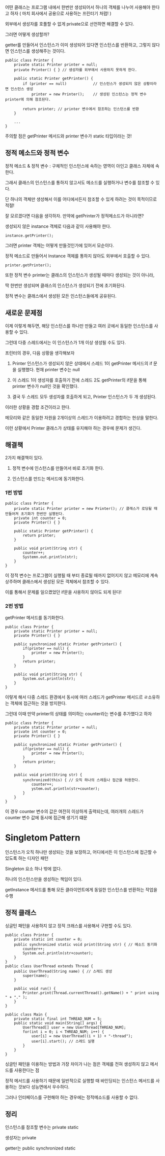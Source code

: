 어떤 클래스는 프로그램 내에서 한번만 생성되어서 하나의 객체를 나누어 사용해야 한다고 하자 ( 마치 회사에서 공용으로 사용하는 프린터기 처럼! )

외부에서 생성자를 호풀할 수 없게 private으로 선언하면 해결할 수 있다. 

그러면 어떻게 생성할까? 

getter를 만들어서 인스턴스가 이미 생성되어 있다면 인스턴스를 반환하고, 그렇지 않다면 인스턴스를 생성해주는 것이다.

~~~
public class Printer {
    private static Printer printer = null;
    private Printer() { } // 생성자를 외부에서 사용하지 못하게 한다.

    public static Printer getPrinter() {
        if (printer == null)            // 인스턴스가 생성되지 않은 상황이라면 인스턴스 생성
            printer = new Printer();    // 생성된 인스턴스는 정적 변수 printer에 의해 참조된다.
        
        return printer; // printer 변수에서 참조하는 인스턴스를 반환
    }

    ...
}
~~~

주의할 점은 getPrinter 메서드와 printer 변수가 static 타입이라는 것!

## 정적 메소드와 정적 변수

정적 메소드 & 정적 변수 : 구체적인 인스턴스에 속하는 영역이 아인고 클래스 자체에 속한다. 

그래서 클래스의 인스턴스를 통하지 않고서도 메소드를 실행하거나 변수를 참조할 수 있다.

단 하나의 객체만 생성해서 이를 어디에서든지 참조할 수 있게 하려는 것이 목적이므로 적절!

잘 모르겠다면 다음을 생각하자. 만약에 getPrinter가 정적메소드가 아니라면?

생성되지 않은 instance 객체로 다음과 같이 사용해야 한다.

~~~
instance.getPrinter();
~~~

그러면 printer 객체는 어떻게 만들것인가에 있어서 모순이다. 

정적 메소드로 만들어서 Instance 객체를 통하지 않아도 외부에서 호출할 수 있다.

~~~
printer.getPrinter();
~~~

또한 정적 변수 printer는 클래스의 인스턴스가 생성될 때마다 생성되는 것이 아니라,

딱 한번만 생성되며 클래스의 인스턴스가 생성되기 전에 초기화된다.

정적 변수는 클래스에서 생성된 모든 인스턴스들에게 공유된다.

## 새로운 문제점

이제 이렇게 해두면, 해당 인스턴스를 하나만 만들고 여러 곳에서 동일한 인스턴스를 사용할 수 있다.

그런데 다중 스레드에서는 이 인스턴스가 1개 이상 생성될 수도 있다.

프린터의 경우, 다음 상황을 생각해보자

1. Printer 인스턴스가 생성되지 않은 상태에서 스레드 1이 getPrinter 메서드의 if 문을 실행했다. 현재 printer 변수는 null

2. 이 스레드 1이 생성자를 호출하기 전에 스레드 2도 getPrinter의 if문을 통해 printer 변수가 null인 것을 확인했다.

3. 결국 두 스레드 모두 생성자를 호출하게 되고, Printer 인스턴스가 두 개 생성된다.

이러한 상황을 경합 조건이라고 한다.

메모리와 같은 동일한 자원을 2개이상의 스레드가 이용하려고 경합하는 현상을 말한다.

이런 상황에서 Printer 클래스가 상태를 유지해야 하는 경우에 문제가 생긴다.

## 해결책

2가지 해결책이 있다.

1. 정적 변수에 인스턴스를 만들어서 바로 초기화 한다.

2. 인스턴스를 만드는 메서드에 동기화한다.

### 1번 방법

~~~
public class Printer {
    private static Printer printer = new Printer(); // 클래스가 로딩될 때 만들어져 초기화가 한번만 실행된다. 
    private int counter = 0;
    private Printer() { }

    public static Printer getPrinter() {
        return printer;
    }

    public void print(String str) {
        counter++;
        Systemn.out.println(str);
    }
}
~~~

이 정적 변수는 프로그램이 실행될 때 부터 종료될 때까지 없어지지 않고 메모리에 계속 상주하며 클래스에서 생성된 모든 객체에서 참조할 수 있다. 

이를 통해서 문제를 일으켰었던 if문을 사용하지 않아도 되게 된다!

### 2번 방법

getPrinter 메서드를 동기화한다.

~~~
public class Printer {
    private static Printer printer = null;
    private Printer() { }

    public synchronized static Printer getPrinter() {
        if(printer == null) {
            printer = new Printer();
        }
        return printer;
    }

    public void print(String str) {
        System.out.println(str);
    }
}
~~~

이렇게 해서 다중 스레드 환경에서 동시에 여러 스레드가 getPrinter 메서드르 ㄹ소유하는 객체에 접근하는 것을 방지한다. 

그런데 이때 만약 printer의 상태를 의미하는 counter라는 변수를 추가했다고 하자

~~~
public class Printer {
    private static Printer printer = null;
    private int counter = 0;
    private Printer() { }

    public synchronized static Printer getPrinter() {
        if(printer == null) {
            printer = new Printer();
        }
        return printer;
    }

    public void print(String str) {
        synchronized(this) { // 오직 하나의 스레듬나 접근을 허용한다.
            counter++;
            ystem.out.println(str+counter);
        }
    }
}
~~~

이 경우  counter 변수의 값은 여전히 이상하게 출력되는데, 여러개의 스레드가 counter 변수 값에 동시에 접근해 생기기 떄문

# Singletom Pattern

인스턴스가 오직 하나만 생성되는 것을 보장하고, 어디에서든 이 인스턴스에 접근할 수 있도록 하는 디자인 패턴

Singleton 요소 하나 밖에 없다.

하나의 인스턴스만을 생성하는 책임이 있다.

getInstance 메서드를 통해 모든 클라이언트에게 동일한 인스턴스를 반환하는 작업을 수행

## 정적 클래스

싱글턴 패턴을 사용하지 않고 정적 크래스를 사용해서 구현할 수도 있다.

~~~
public class Printer {
    private static int counter = 0;
    public synchronized static void print(String str) { // 메소드 동기화
        counter++;
        System.out.println(str+counter);
    }
}
public class UserThread extends Thread {
    public UserThread(String name) { // 스레드 생성 
        super(name);
    }

    public void run() {
        Printer.print(Thread.currentThread().getName() + " print using " + "." );
    }
}

public class Main {
    private static final int THREAD_NUM = 5;
    public static void main(String[] args) {
        UserThread[] user = new UserThread[THREAD_NUM];
        for(int i = 0; i < THREAD_NUM; i++) {
            user[i] = new UserThread((i + 1) + "-thread");
            user[i].start(); // 스레드 실행
        }
    }
}
~~~

싱글턴 패턴을 이용하는 방법과 가장 차이가 나는 점은 객체를 전혀 생성하지 않고 메서드를 사용한다는 점

정적 메서드를 사용하기 때문에 일반적으로 실행할 때 바인딩되는 인스턴스 메서드를 사용하는 것보다 성능면에서 우수하다.

그러나 인터페이스를 구현해야 하는 경우에는 정적메소드를 사용할 수 없다.

## 정리

인스턴스를 참조할 변수는 private static

생성자는 private

getter는 public synchronized static